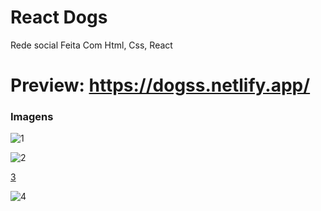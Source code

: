 # React Dogs
Rede social Feita Com Html, Css, React

# Preview: https://dogss.netlify.app/



### Imagens
![1](https://user-images.githubusercontent.com/47065330/109691550-518ce180-7b66-11eb-9734-1294752e898f.png)




![2](https://user-images.githubusercontent.com/47065330/109691557-5356a500-7b66-11eb-8052-1f16a7085148.png)




[3](https://user-images.githubusercontent.com/47065330/109691562-5487d200-7b66-11eb-9933-96dd378ac9d9.png)

![4](https://user-images.githubusercontent.com/47065330/109691574-56519580-7b66-11eb-9d12-827f5d2547c4.png)
